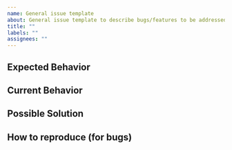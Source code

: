 ```yaml
---
name: General issue template
about: General issue template to describe bugs/features to be addressed
title: ""
labels: ""
assignees: ""
---
```


## Expected Behavior

## Current Behavior

## Possible Solution

## How to reproduce (for bugs)
